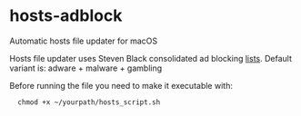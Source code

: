# hosts-adblock
Automatic hosts file updater for macOS

Hosts file updater uses Steven Black consolidated ad blocking [lists](https://github.com/StevenBlack/hosts). Default variant is: adware + malware + gambling

Before running the file you need to make it executable with:

      chmod +x ~/yourpath/hosts_script.sh
      

